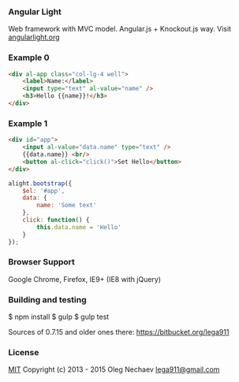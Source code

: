 
### Angular Light
Web framework with MVC model. Angular.js + Knockout.js way.
Visit [angularlight.org](http://angularlight.org/)

### Example 0
``` html
<div al-app class="col-lg-4 well">
    <label>Name:</label>
    <input type="text" al-value="name" />
    <h3>Hello {{name}}!</h3>
</div>
```

### Example 1
``` html
<div id="app">
    <input al-value="data.name" type="text" />
    {{data.name}} <br/>
    <button al-click="click()">Set Hello</button>
</div>
```

``` js
alight.bootstrap({
    $el: '#app',
    data: {
        name: 'Some text'
    },
    click: function() {
        this.data.name = 'Hello'
    }
});
```

### Browser Support
Google Chrome, Firefox, IE9+ (IE8 with jQuery)


### Building and testing
$ npm install
$ gulp
$ gulp test

Sources of 0.7.15 and older ones there: https://bitbucket.org/lega911

### License
[MIT](http://opensource.org/licenses/MIT)
Copyright (c) 2013 - 2015 Oleg Nechaev <lega911@gmail.com>
